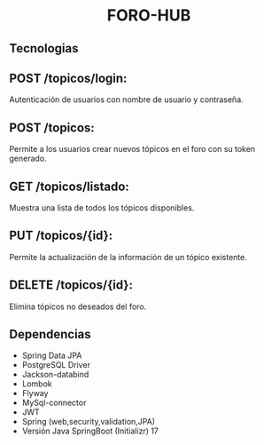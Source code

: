 <h1 align="center"> FORO-HUB</h1>

## Tecnologias
## POST /topicos/login: 
Autenticación de usuarios con nombre de usuario y contraseña.
## POST /topicos: 
Permite a los usuarios crear nuevos tópicos en el foro con su token generado.
## GET /topicos/listado: 
Muestra una lista de todos los tópicos disponibles.
## PUT /topicos/{id}: 
Permite la actualización de la información de un tópico existente.
## DELETE /topicos/{id}: 
Elimina tópicos no deseados del foro.

## Dependencias
* Spring Data JPA
* PostgreSQL Driver
* Jackson-databind
* Lombok
* Flyway
* MySql-connector
* JWT
* Spring (web,security,validation,JPA)
* Versión Java SpringBoot (Initializr) 17

